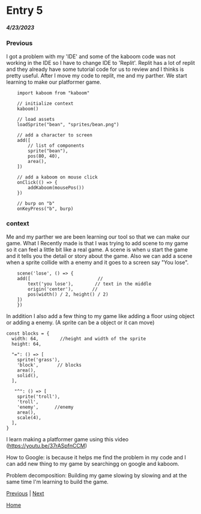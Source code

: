 # Entry 5
##### 4/23/2023

### Previous
I got a problem with my 'IDE' and some of the kaboom code was not working in the IDE so I have to change IDE to 'Replit'.
Replit has a lot of replit and they already have some tutorial code for us to review and I thinks is pretty useful. After I move my code to replit, me and my parther. We start learning to make our platformer game.

```JS
    import kaboom from "kaboom"

    // initialize context
    kaboom()

    // load assets
    loadSprite("bean", "sprites/bean.png")

    // add a character to screen
    add([
        // list of components
        sprite("bean"),
        pos(80, 40),
        area(),
    ])

    // add a kaboom on mouse click
    onClick(() => {
        addKaboom(mousePos())
    })

    // burp on "b"
    onKeyPress("b", burp)

```

### context
Me and my parther we are been learning our tool so that we can make our game. What I Recently made is that I was trying to add scene to my game so it can feel a little bit like a real game. A scene is when u start the game and it tells you the detail or story about the game. Also we can add a scene when a sprite collide with a enemy and it goes to a screen say "You lose".

```JS
    scene('lose', () => {
    add([                         //
        text('you lose'),        // text in the middle
        origin('center'),       //
        pos(width() / 2, height() / 2)
    ])
    })
```
In addition I also add a few thing to my game like adding a floor using object or adding a enemy. (A sprite can be a object or it can move)
```Js
const blocks = {
  width: 64,        //height and width of the sprite
  height: 64,

  "=": () => [
    sprite('grass'),
    'block',       // blocks
    area(),
    solid(),
  ],

   "^": () => [
    sprite('troll'),
    'troll',
    'enemy',      //enemy
    area(),
    scale(4),
  ],
}
```

I learn making a platformer game using this video (https://youtu.be/37rASpfnCCM)

How to Google: is because it helps me find the problem in my code and I can add new thing to my game by searchingg on google and kaboom.

Problem decomposition: Building my game slowing by slowing and at the same time I'm learning to build the game.

[Previous](entry04.md) | [Next](entry06.md)

[Home](../README.md)